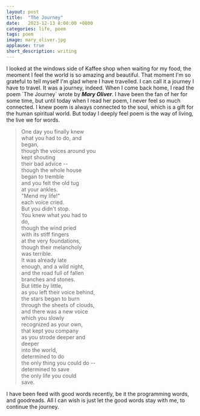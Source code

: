 ```yaml
---
layout: post
title:  "The Journey"
date:   2023-12-13 8:00:00 +0800
categories: life, poem
tags: poem
image: mary_oliver.jpg
applause: true
short_description: writing
--- 
```



<div markdown="1" id="text">
I looked at the windows side of Kaffee shop when waiting for my food, the meoment I feel the world is so amazing and beautiful. 
That moment I'm so grateful to tell myself I'm glad where I have travelled. I can call it a journey I have to travel. It was a journey, indeed. When I come back home, I read the poem `The Journey` wrote by <i><b>Mary Oliver</b></i>. I have been the fan of her for some time, but until today when I read her poem, I never feel so much connected. I knew poem is always connected to the soul, which is a gift for the human spiritual world. But today I deeply feel poem is the way of living, the live we for words. 

>One day you finally knew <br>
>what you had to do, and <br>
>began, <br>
>though the voices around you <br>
>kept shouting <br>
>their bad advice -- <br>
>though the whole house <br>
>began to tremble <br>
>and you felt the old tug <br>
>at your ankles. <br>
>"Mend my life!" <br>
>each voice cried. <br>
>But you didn't stop. <br>
>You knew what you had to <br>
>do, <br>
>though the wind pried <br>
>with its stiff fingers <br>
>at the very foundations,<br>
>though their melancholy <br>
>was terrible. <br>
>It was already late <br>
>enough, and a wild night, <br>
>and the road full of fallen <br>
>branches and stones. <br>
>But little by little, <br>
>as you left their voice behind, <br>
>the stars began to burn <br>
>through the sheets of clouds,<br>
>and there was a new voice <br>
>which you slowly <br>
>recognized as your own, <br>
>that kept you company <br>
>as you strode deeper and <br>
>deeper <br>
>into the world,<br>
>determined to do <br>
>the only thing you could do -- <br>
>determined to save <br>
>the only life you could <br>
>save. <br>

I have been feed with good words recently, be it the programming words, and goodreads. All I can wish is just let the good words stay with me, to continue the journey. 
</div>